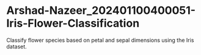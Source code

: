 # Arshad-Nazeer_202401100400051-Iris-Flower-Classification
Classify flower species based on petal and sepal dimensions  using the Iris dataset.
